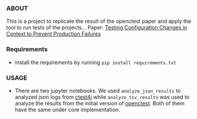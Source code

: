 ### ABOUT
This is a project to replicate the result of the openctest paper and apply the tool to run tests of the projects...
Paper: [Testing Configuration Changes in Context to Prevent Production Failures](https://www.usenix.org/conference/osdi20/presentation/sun)

### Requirements
- install the requirements by running `pip install requirements.txt`
### USAGE
- There are two jupyter notebooks. We used `analyze_json_results` to analyzed json logs from [ctest4j](https://github.com/xlab-uiuc/ctest4j) while `analyze_tsv_results` 
was used to analyze the results from the initial version of [openctest](https://github.com/xlab-uiuc/openctest). Both of them have the same under core implementation.